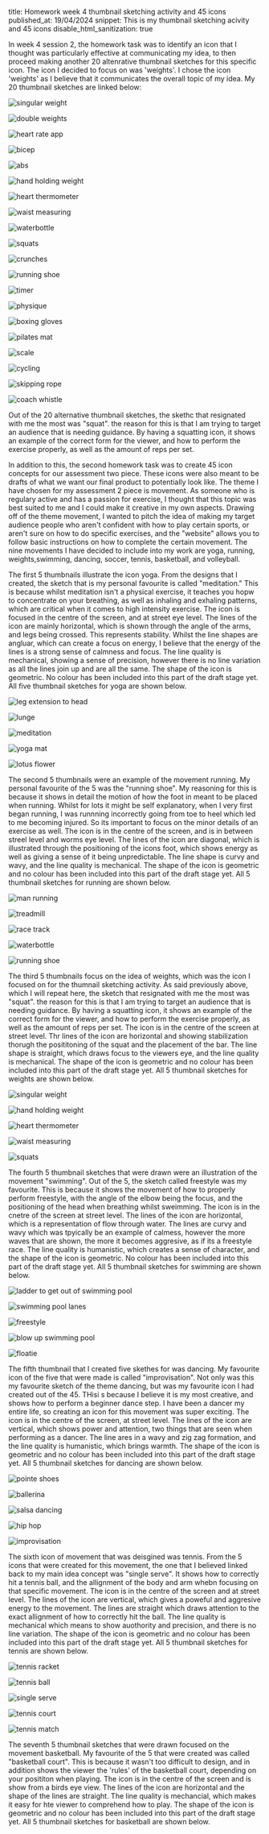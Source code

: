title: Homework week 4 thumbnail sketching activity  and 45 icons
published_at: 19/04/2024
snippet: This is my thumbnail sketching acivity and 45 icons
disable_html_sanitization: true 


In week 4 session 2, the homework task was to identify an icon that I thought was particularly effective at communicating my idea, to then proceed making another 20 altenrative thumbnail sketches for this specific icon. The icon I decided to focus on was 'weights'. I chose the icon 'weights' as I believe that it communicates the overall topic of my idea. My 20 thumbnail sketches are linked below: 

![singular weight](/static/w04s2/IMG_6422.jpg)

![double weights](/static/w04s2/IMG_6425.jpg)

![heart rate app](/static/w04s2/IMG_6428.jpg)

![bicep](/static/w04s2/IMG_6431.jpg)

![abs](/static/w04s2/IMG_6432.jpg)

![hand holding weight](/static/w04s2/IMG_6433.jpg)

![heart thermometer](/static/w04s2/IMG_6434.jpg)

![waist measuring](/static/w04s2/IMG_6435.jpg)

![waterbottle](/static/w04s2/IMG_6436.jpg)

![squats](/static/w04s2/IMG_6437.jpg)

![crunches](/static/w04s2/IMG_6438.jpg)

![running shoe](/static/w04s2/IMG_6463.jpg)

![timer](/static/w04s2/IMG_6465.jpg)

![physique](/static/w04s2/IMG_6466.jpg)

![boxing gloves](/static/w04s2/IMG_6467.jpg)

![pilates mat](/static/w04s2/IMG_6468.jpg)

![scale](/static/w04s2/IMG_6469.jpg)

![cycling](/static/w04s2/IMG_6470.jpg)

![skipping rope](/static/w04s2/IMG_6471.jpg)

![coach whistle](/static/w04s2/IMG_6472.jpg)

Out of the 20 alternative thumbnail sketches, the skethc that resignated with me the most was "squat". the reason for this is that I am trying to target an audience that is needing guidance. By having a squatting icon, it shows an example of the correct form for the viewer, and how to perform the exercise properly, as well as the amount of reps per set. 

In addition to this, the second homework task was to create 45 icon concepts for our assessment two piece. These icons were also meant to be drafts of what we want our final product to potentially look like. The theme I have chosen for my assessment 2 piece is movement. As someone who is regulary active and has a passion for exercise, I thought that this topic was best suited to me and I could make it creative in my own aspects. Drawing off of the theme movement, I wanted to pitch the idea of making my target audience people who aren't confident with how to play certain sports, or aren't sure on how to do specific exercises, and the "website" allows you to follow basic instructions on how to complete the certain movement. The nine movements I have decided to include into my work are yoga, running, weights,swimming, dancing, soccer, tennis, basketball, and volleyball. 

The first 5 thumbnails illustrate the icon yoga. From the designs that I created, the sketch that is my personal favourite is called "meditation." This is because whilst meditation isn't a physical exercise, it teaches you hopw to concentrate on your breathing, as well as inhaling and exhaling patterns, which are critical when it comes to high intensity exercise. The icon is focused in the centre of the screen, and at street eye level. The lines of the icon are mainly horizontal, which is shown through the angle of the arms, and legs being crossed. This represents stability. Whilst the line shapes are angluar, which can create a focus on energy, I believe that the energy of the lines is a strong sense of calmness and focus. The line quality is mechanical, showing a sense of precision, however there is no line variation as all the lines join up and are all the same. The shape of the icon is geometric. No colour has been included into this part of the draft stage yet. All five thumbnail sketches for yoga are shown below. 

![leg extension to head](/static/w04s2/IMG_6474.jpg)

![lunge](/static/w04s2/IMG_6475.jpg)

![meditation](/static/w04s2/IMG_6476.jpg)

![yoga mat](/static/w04s2/IMG_6477.jpg)

![lotus flower](/static/w04s2/IMG_6478.jpg)

The second 5 thumbnails were an example of the movement running. My personal favourite of the 5 was the "running shoe". My reasoning for this is because it shows in detail the motion of how the foot in meant to be placed when running. Whilst for lots it might be self explanatory, when I very first began running, I was runnning incorrectly going from toe to heel which led to me becoming injured. So its important to focus on the minor details of an exercise as well. The icon is in the centre of the screen, and is in between streel level and worms eye level. The lines of the icon are diagonal, which is illustrated through the positioning of the icons foot, which shows energy as well as giving a sense of it being unpredictable. The line shape is curvy and wavy, and the line quality is mechanical. The shape of the icon is geometric and no colour has been included into this part of the draft stage yet. All 5 thumbnail sketches for running are shown below. 

![man running](/static/w04s2/IMG_6551.jpg)

![treadmill](/static/w04s2/IMG_6552.jpg)

![race track](/static/w04s2/IMG_6553.jpg)

![waterbottle](/static/w04s2/IMG_6436.jpg)

![running shoe](/static/w04s2/IMG_6463.jpg)

The third 5 thumbnails focus on the idea of weights, which was the icon I focused on for the thumnail sketching activity. As said previously above, which I will repeat here, the sketch that resignated with me the most was "squat". the reason for this is that I am trying to target an audience that is needing guidance. By having a squatting icon, it shows an example of the correct form for the viewer, and how to perform the exercise properly, as well as the amount of reps per set. The icon is in the centre of the screen at street level. Thr lines of the icon are horizontal and showing stabilization thorugh the posititoning of the squat and the placement of the bar. The line shape is straight, which draws focus to the viewers eye, and the line quality is mechanical. The shape of the  icon is geometric and no colour has been included into this part of the draft stage yet. All 5 thumbnail sketches for weights are shown below. 

![singular weight](/static/w04s2/IMG_6422.jpg)

![hand holding weight](/static/w04s2/IMG_6433.jpg)

![heart thermometer](/static/w04s2/IMG_6434.jpg)

![waist measuring](/static/w04s2/IMG_6435.jpg)

![squats](/static/w04s2/IMG_6437.jpg)

The fourth 5 thumbnail sketches that were drawn were an illustration of the movement "swimming". Out of the 5, the sketch called freestyle was my favourite. This is because it shows the movement of how to properly perform freestyle, with the angle of the elbow being the focus, and the positioning of the head when breathing whilst sweimming. The icon is in the cnetre of the screen at street level. The lines of the icon are horizontal, which is a representation of flow through water. The lines are curvy and wavy which was tpyically be an example of calmess, however the more waves that are shown, the more it becomes aggresive, as if its a freestyle race. The line quality is humanistic, which creates a sense of character, and the shape of the icon is geometric. No colour has been included into this part of the draft stage yet. All 5 thumbnail sketches for swimming are shown below. 

![ladder to get out of swimming pool](/static/w04s2/IMG_6479.jpg)

![swimming pool lanes](/static/w04s2/IMG_6480.jpg)

![freestyle](/static/w04s2/IMG_6483.jpg)

![blow up swimming pool](/static/w04s2/IMG_6484.jpg)

![floatie](/static/w04s2/IMG_6485.jpg)

The fifth thumbnail that I created five skethes for was dancing. My favourite icon of the five that were made is called "improvisation". Not only was this my favourite sketch of the theme dancing, but was my favourite icon I had created out of the 45. THisi s because I believe it is my most creative, and shows how to perform a beginner dance step. I have been a dancer my entire life, so creating an icon for this movement was super exciting. The icon is in the centre of the screen, at street level. The lines of the icon are vertical, which shows power and attention, two things that are seen when performing as a dancer. The line ares in a wavy and zig zag formation, and the line quality is humanistic, which brings warmth. The shape of the  icon is geometric and no colour has been included into this part of the draft stage yet. All 5 thumbnail sketches for dancing are shown below. 

![pointe shoes](/static/w04s2/IMG_6486.jpg)

![ballerina](/static/w04s2/IMG_6487.jpg)

![salsa dancing](/static/w04s2/IMG_6488.jpg)

![hip hop](/static/w04s2/IMG_6489.jpg)

![improvisation](/static/w04s2/IMG_6539.jpg)

The sixth icon of movement that was deisgined was tennis. From the 5 icons that were created for this movement, the one that I believed linked back to my main idea concept was "single serve". It shows how to correctly hit a tennis ball, and the allignment of the body and arm whebn focusing on that specific movement. The icon is in the centre of the screen and at street level. The lines of the icon are vertical, which gives a poweful and aggresive energy to the movement. The lines are straight which draws attention to the exact allignment of how to correctly hit the ball. The line quality is mechanical which means to show auothority and precision, and there is no line variation. The shape of the  icon is geometric and no colour has been included into this part of the draft stage yet. All 5 thumbnail sketches for tennis are shown below. 

![tennis racket](/static/w04s2/IMG_6540.jpg)

![tennis ball](/static/w04s2/IMG_6541.jpg)

![single serve](/static/w04s2/IMG_6542.jpg)

![tennis court](/static/w04s2/IMG_6544.jpg)

![tennis match](/static/w04s2/IMG_6545.jpg)

The seventh 5 thumbnail sketches that were drawn focused on the movement basketball. My favourite of the 5 that were created was called "basketball court". This is because it wasn't too difficult to design, and in addition shows the viewer the 'rules' of the basketball court, depending on your posititon when playing. The icon is in the centre of the screen and is show from a birds eye view. The lines of the icon are horizontal and the shape of the lines are straight. The line quality is mechancial, which makes it easy for hte viewer to comprehend how to play. The shape of the  icon is geometric and no colour has been included into this part of the draft stage yet. All 5 thumbnail sketches for basketball are shown below. 



